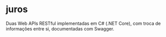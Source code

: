 # juros
 Duas Web APIs RESTful implementadas em C# (.NET Core), com troca de informações entre si, documentadas com Swagger.
